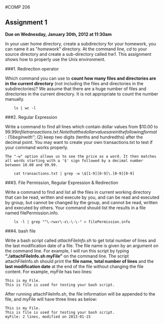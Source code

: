 #COMP 206


## Assignment 1


**Due on Wednesday, January 30th, 2012 at 11:30am**


In your user home directory, create a subdirectory for your homework, you can name it as "*homework*" directory. At the command line, *cd* to your source directory and create a sub-directory called *hw1*. This assignment shows how to properly use the Unix environment.


###1. Redirection operator

Which command you can use to **count how many files and directories are in the current directory** (not including the files and directories in the subdirectories)? We assume that there are a huge number of files and directories in the current directory. It is not appropriate to count the number manually.

		ls | wc -l


###2. Regular Expression

Write a command to find all lines which contain dollar values from $10.00 to $99.99 in file transactions.txt. Note that the dollar values are in the following format: (1) begin with ‘$’; (2) keep two digits (tenths and hundredths) after the decimal point. You may want to create your own transactions.txt to test if your command works properly.

	The "-w" option allows us to see the price as a word. It then matches all words starting with a '$' sign followed by a decimal number between 10.00 and 99.99.

		cat transactions.txt | grep -w \$[1-9][0-9]\.[0-9][0-9]


###3. File Permission, Regular Expression & Redirection

Write a command to find and list all the files in current working directory that can be read, written and execute by you, and can be read and executed by group, but cannot be changed by the group, and cannot be read, written and executed by others. Your command should list the results in a file named filePermission.info.

		ls -l | grep "^\-rwxr\-x\-\-\-" > filePermission.info


###4. bash file

Write a bash script called *attachFileInfo.sh* to get total number of lines and the last modification date of a file. The file name is given by an argument on the command line. For example, I will run this script by typing **“./attachFileInfo.sh myFile”** on the command line. The script attachFileInfo.sh should print the **file name**, **total number of lines** and the **last modification date** at the end of the file without changing the file content. For example, myFile has two lines:

	This is my File.
	This is file is used for testing your bash script.

After running attachFileInfo.sh, the file information will be appended to the file, and myFile will have three lines as below:

	This is my File.
	This is file is used for testing your bash script.
	myFile: 2 lines, modified on 2013-01-15
